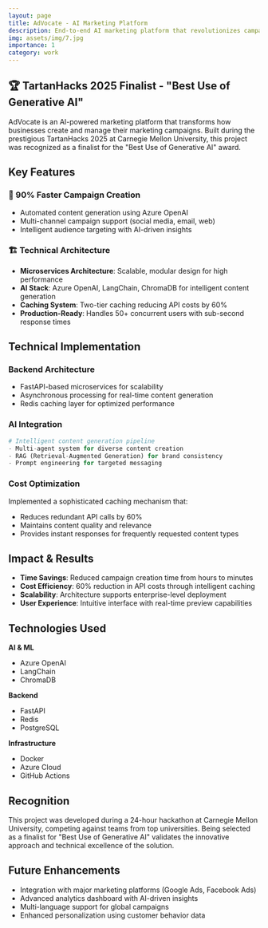 ```yaml
---
layout: page
title: AdVocate - AI Marketing Platform
description: End-to-end AI marketing platform that revolutionizes campaign creation
img: assets/img/7.jpg
importance: 1
category: work
---
```


## 🏆 TartanHacks 2025 Finalist - "Best Use of Generative AI"

AdVocate is an AI-powered marketing platform that transforms how businesses create and manage their marketing campaigns. Built during the prestigious TartanHacks 2025 at Carnegie Mellon University, this project was recognized as a finalist for the "Best Use of Generative AI" award.

## Key Features

### 🚀 90% Faster Campaign Creation
- Automated content generation using Azure OpenAI
- Multi-channel campaign support (social media, email, web)
- Intelligent audience targeting with AI-driven insights

### 🏗️ Technical Architecture
- **Microservices Architecture**: Scalable, modular design for high performance
- **AI Stack**: Azure OpenAI, LangChain, ChromaDB for intelligent content generation
- **Caching System**: Two-tier caching reducing API costs by 60%
- **Production-Ready**: Handles 50+ concurrent users with sub-second response times

## Technical Implementation

### Backend Architecture
- FastAPI-based microservices for scalability
- Asynchronous processing for real-time content generation
- Redis caching layer for optimized performance

### AI Integration
```python
# Intelligent content generation pipeline
- Multi-agent system for diverse content creation
- RAG (Retrieval-Augmented Generation) for brand consistency
- Prompt engineering for targeted messaging
```

### Cost Optimization
Implemented a sophisticated caching mechanism that:
- Reduces redundant API calls by 60%
- Maintains content quality and relevance
- Provides instant responses for frequently requested content types

## Impact & Results

- **Time Savings**: Reduced campaign creation time from hours to minutes
- **Cost Efficiency**: 60% reduction in API costs through intelligent caching
- **Scalability**: Architecture supports enterprise-level deployment
- **User Experience**: Intuitive interface with real-time preview capabilities

## Technologies Used

<div class="row">
    <div class="col-sm mt-3 mt-md-0">
        <b>AI & ML</b>
        <ul>
            <li>Azure OpenAI</li>
            <li>LangChain</li>
            <li>ChromaDB</li>
        </ul>
    </div>
    <div class="col-sm mt-3 mt-md-0">
        <b>Backend</b>
        <ul>
            <li>FastAPI</li>
            <li>Redis</li>
            <li>PostgreSQL</li>
        </ul>
    </div>
    <div class="col-sm mt-3 mt-md-0">
        <b>Infrastructure</b>
        <ul>
            <li>Docker</li>
            <li>Azure Cloud</li>
            <li>GitHub Actions</li>
        </ul>
    </div>
</div>

## Recognition

This project was developed during a 24-hour hackathon at Carnegie Mellon University, competing against teams from top universities. Being selected as a finalist for "Best Use of Generative AI" validates the innovative approach and technical excellence of the solution.

## Future Enhancements

- Integration with major marketing platforms (Google Ads, Facebook Ads)
- Advanced analytics dashboard with AI-driven insights
- Multi-language support for global campaigns
- Enhanced personalization using customer behavior data
